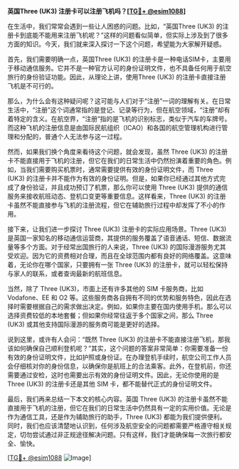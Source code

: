 **英国Three (UK3) 注册卡可以注册飞机吗？[[TG💪+ @esim1088](https://t.me/s/esim1088)]**

在生活中，我们常常会遇到一些让人困惑的问题。比如，“英国Three (UK3) 的注册卡到底能不能用来注册飞机呢？”这样的问题看似简单，但实际上涉及到了很多方面的知识。今天，我们就来深入探讨一下这个问题，希望能为大家解开疑惑。

首先，我们需要明确一点，英国Three (UK3) 的注册卡是一种电话SIM卡，主要用于移动通信服务。它并不是一种官方认可的身份证明文件，也不具备任何用于航空旅行的身份验证功能。因此，从理论上讲，使用Three (UK3) 的注册卡直接注册飞机是不可行的。

那么，为什么会有这种疑问呢？这可能与人们对于“注册”一词的理解有关。在日常生活中，“注册”这个词通常指的是登记、记录等行为，但在航空领域，“注册”却有着特定的含义。在航空界，“注册”指的是飞机的识别标志，类似于汽车的车牌号。而这种飞机的注册信息是由国际民航组织（ICAO）和各国的航空管理机构进行管理和分配的，普通个人无法参与这一过程。

然而，如果我们换个角度来看待这个问题，就会发现，虽然 Three (UK3) 的注册卡不能直接用于飞机的注册，但它在我们的日常生活中仍然扮演着重要的角色。例如，当我们需要购买机票时，通常需要提供有效的身份证明文件，而 Three (UK3) 的注册卡并不能作为有效的身份证明。但是，如果你已经通过其他方式完成了身份验证，并且成功预订了机票，那么你可以使用 Three (UK3) 提供的通信服务来接收航班动态、登机口变更等重要信息。这样看来，Three (UK3) 的注册卡虽然不能直接参与飞机的注册流程，但它在辅助旅行过程中却发挥了不小的作用。

接下来，让我们进一步探讨 Three (UK3) 注册卡的实际应用场景。Three (UK3) 是英国一家知名的移动通信运营商，其提供的服务覆盖了语音通话、短信、数据流量等多个方面。对于经常出国旅行的人来说，Three (UK3) 的国际漫游服务尤其受欢迎。因为它的资费相对合理，而且在全球范围内都有良好的网络覆盖。这意味着，无论你在哪个国家，只要拥有一张 Three (UK3) 的注册卡，就可以轻松保持与家人的联系，或者查询最新的航班信息。

当然，除了 Three (UK3)，市面上还有许多其他的 SIM 卡服务商，比如 Vodafone、EE 和 O2 等。这些服务商各自拥有不同的优势和服务特色，因此在选择时需要根据自己的需求做出决定。例如，如果你主要在国内使用手机，那么可以选择资费较低的本地套餐；但如果你经常往返于多个国家之间，那么 Three (UK3) 或其他支持国际漫游的服务商可能是更好的选择。

说到这里，或许有人会问：“既然 Three (UK3) 的注册卡不能直接注册飞机，那我该如何确保自己顺利登机呢？”其实，这个问题的答案非常简单：你需要准备一份有效的身份证明文件，比如护照或身份证。在办理登机手续时，航空公司工作人员会仔细核对你的身份信息，以确保你是航班上的合法乘客。此外，在登机前，你还需要通过安检，这时也需要出示有效的身份证明文件。因此，无论你使用的是 Three (UK3) 的注册卡还是其他 SIM 卡，都不能替代正式的身份证明文件。

最后，我们再来总结一下本文的核心内容。英国 Three (UK3) 的注册卡虽然不能直接用于飞机的注册，但它在我们的日常生活中仍然具有一定的实用价值。无论是作为通信工具，还是作为辅助旅行的助手，Three (UK3) 都能为我们提供便利。同时，我们也应该清楚地认识到，任何涉及航空安全的问题都需要严格遵守相关规定，切勿尝试通过非正规途径解决问题。只有这样，我们才能确保每一次旅行都安全、愉快。

[[TG💪+ @esim1088](https://t.me/s/esim1088) ![Image](https://i.postimg.cc/4NQfJmqS/Snipaste-2025-05-13-00-14-12.png)]